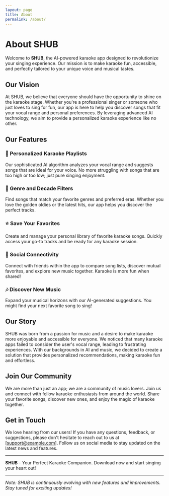 ```yaml
---
layout: page
title: About
permalink: /about/
---
```

# About SHUB

Welcome to **SHUB**, the AI-powered karaoke app designed to revolutionize your singing experience. Our mission is to make karaoke fun, accessible, and perfectly tailored to your unique voice and musical tastes.

## Our Vision

At SHUB, we believe that everyone should have the opportunity to shine on the karaoke stage. Whether you're a professional singer or someone who just loves to sing for fun, our app is here to help you discover songs that fit your vocal range and personal preferences. By leveraging advanced AI technology, we aim to provide a personalized karaoke experience like no other.

## Our Features

### 🎤 Personalized Karaoke Playlists
Our sophisticated AI algorithm analyzes your vocal range and suggests songs that are ideal for your voice. No more struggling with songs that are too high or too low; just pure singing enjoyment.

### 🎵 Genre and Decade Filters
Find songs that match your favorite genres and preferred eras. Whether you love the golden oldies or the latest hits, our app helps you discover the perfect tracks.

### ⭐ Save Your Favorites
Create and manage your personal library of favorite karaoke songs. Quickly access your go-to tracks and be ready for any karaoke session.

### 👥 Social Connectivity
Connect with friends within the app to compare song lists, discover mutual favorites, and explore new music together. Karaoke is more fun when shared!

### 🎶 Discover New Music
Expand your musical horizons with our AI-generated suggestions. You might find your next favorite song to sing!

## Our Story

SHUB was born from a passion for music and a desire to make karaoke more enjoyable and accessible for everyone. We noticed that many karaoke apps failed to consider the user's vocal range, leading to frustrating experiences. With our backgrounds in AI and music, we decided to create a solution that provides personalized recommendations, making karaoke fun and effortless.

## Join Our Community

We are more than just an app; we are a community of music lovers. Join us and connect with fellow karaoke enthusiasts from around the world. Share your favorite songs, discover new ones, and enjoy the magic of karaoke together.

## Get in Touch

We love hearing from our users! If you have any questions, feedback, or suggestions, please don't hesitate to reach out to us at [support@example.com]. Follow us on social media to stay updated on the latest news and features.

---

**SHUB** - Your Perfect Karaoke Companion. Download now and start singing your heart out!

---

*Note: SHUB is continuously evolving with new features and improvements. Stay tuned for exciting updates!*
